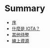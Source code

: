 # Summary

* [序](README.md)
* [什麼是 IOTA？](chapter1.md)
* [其他待整](qi-ta-dai-zheng.md)
* [線上資源](xian-shang-zi-yuan.md)

